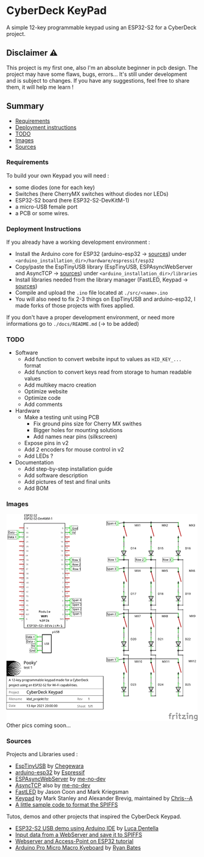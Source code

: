 # CyberDeck KeyPad 
A simple 12-key programmable keypad using an ESP32-S2 for a CyberDeck project.

## Disclaimer ⚠️

This project is my first one, also I'm an absolute beginner in pcb design. The project may have some flaws, bugs, errors... It's still under development and is subject to changes. If you have any suggestions, feel free to share them, it will help me learn !  

## Summary
- [Requirements](#requirements)
- [Deployment instructions](#deployment-instructions)
- [TODO](#todo)
- [Images](#images)
- [Sources](#sources)

### Requirements 
To build your own Keypad you will need : 
- some diodes (one for each key) 
- Switches (here CherryMX switches without diodes nor LEDs)
- ESP32-S2 board (here ESP32-S2-DevKitM-1)
- a micro-USB female port
- a PCB or some wires. 

### Deployment Instructions
If you already have a working development environment :
- Install the Arduino core for ESP32 (arduino-esp32 -> [sources](#sources)) under `<arduino_installation_dir>/hardware/espressif/esp32`
- Copy/paste the EspTinyUSB library (EspTinyUSB, ESPAsyncWebServer and AsyncTCP  -> [sources](#sources)) under `<arduino_installation_dir>/libraries`
- Install libraries needed from the library manager (FastLED, Keypad -> [sources](#sources))
- Compile and upload the `.ino` file located at `./src/<name>.ino`
- You will also need to fix 2-3 things on EspTinyUSB and arduino-esp32, I made forks of those projects with fixes applied. 

If you don't have a proper development environment, or need more informations go to `./docs/README.md` (-> to be added)

### TODO
- Software
    + Add function to convert website input to values as `HID_KEY_...` format
    + Add function to convert keys read from storage to human readable values 
    + Add multikey macro creation
    + Optimize website
    + Optimize code
    + Add comments
- Hardware 
    + Make a testing unit using PCB 
        * Fix ground pins size for Cherry MX swithes 
        * Bigger holes for mounting solutions 
        * Add names near pins (silkscreen)
    + Expose pins in v2 
    + Add 2 encoders for mouse control in v2
    + Add LEDs ? 
- Documentation
    + Add step-by-step installation guide
    + Add software description 
    + Add pictures of test and final units
    + Add BOM 
    
### Images

![schematic](schemes/png_files/kbd_preview_schematic.png)
Other pics coming soon...

### Sources 
Projects and Libraries used :
- [EspTinyUSB](https://github.com/chegewara/EspTinyUSB) by [Chegewara](https://github.com/chegewara)
- [arduino-esp32](https://github.com/espressif/arduino-esp32) by [Espressif](https://github.com/espressif)
- [ESPAsyncWebServer](https://github.com/me-no-dev/ESPAsyncWebServer) by [me-no-dev](https://github.com/me-no-dev) 
- [AsyncTCP](https://github.com/me-no-dev/AsyncTCP) also by [me-no-dev](https://github.com/me-no-dev) 
- [FastLED](https://github.com/FastLED/FastLED) by Jason Coon and Mark Kriegsman 
- [Keypad](https://github.com/Chris--A/Keypad) by Mark Stanley and Alexander Brevig, maintained by [Chris--A](https://github.com/Chris--A)
- [A little sample code to format the SPIFFS](https://techtutorialsx.com/2019/02/24/esp32-arduino-formatting-the-spiffs-file-system/)

Tutos, demos and other projects that inspired the CyberDeck Keypad.
- [ESP32-S2 USB demo using Arduino IDE](https://www.youtube.com/watch?v=l3MmrVHMd94&ab_channel=LucaDentella) by [Luca Dentella](https://www.youtube.com/channel/UCQewD5sQ1WsJCIAuOMZ2V2w)
- [Input data from a WebServer and save it to SPIFFS](https://randomnerdtutorials.com/esp32-esp8266-input-data-html-form/)
- [Webserver and Access-Point on ESP32 tutorial](https://lastminuteengineers.com/creating-esp32-web-server-arduino-ide/)
- [Arduino Pro Micro Macro Kyeboard](https://www.youtube.com/watch?v=IDlcxLQ1SbY&ab_channel=RyanBates) by [Ryan Bates](https://www.youtube.com/channel/UC2cpPe45iWKwrZc0OK8k-Pw)

